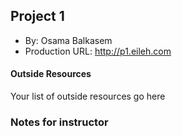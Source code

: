 ## Project 1
* By: Osama Balkasem
* Production URL: http://p1.eileh.com
#### Outside Resources
Your list of outside resources go here
### Notes for instructor
